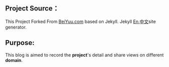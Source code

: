 Project Source：
---
This Project Forked From [BeiYuu.com](http://beiyuu.com) based on Jekyll.
Jekyll [En][1],[中文][2]site generator.

## Purpose:
This blog is aimed to record the **project**'s detail and share views on different **domain**.

[1]: http://jekyllrb.com/
[2]: http://jekyllcn.com/
